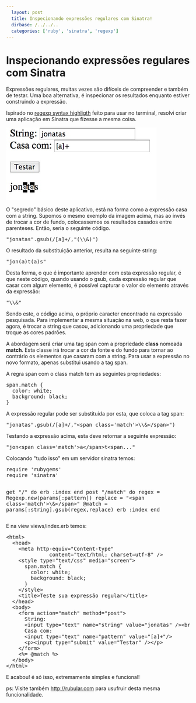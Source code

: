 ```yaml
---
  layout: post 
  title: Inspecionando expressões regulares com Sinatra! 
  dirbase: /../../..
  categories: ['ruby', 'sinatra', 'regexp']
---
```


# Inspecionando expressões regulares com Sinatra

Expressões regulares, muitas vezes são difíceis de compreender e também de testar. Uma boa alternativa, é inspecionar os resultados enquanto estiver construindo a expressão.

Ispirado no [regexp syntax highligth][link-regex] feito para usar no terminal, resolvi criar uma aplicação em Sinatra que fizesse  a mesma coisa. 

![img-printscreen]

O "segredo" básico deste aplicativo, está na forma como a expressão casa com a string. Supomos o mesmo exemplo da imagem acima, mas ao invés de trocar a cor de fundo, colocassemos os resultados casados entre parenteses. Então, seria o seguinte código.

<div><pre class="prettyprint">
"jonatas".gsub(/[a]+/,"(\\&amp;)")  
</pre></div>

O resultado da substituição anterior, resulta na seguinte string:

<div><pre class="prettyprint">
"jon(a)t(a)s"
</pre></div>

Desta forma, o que é importante aprender com esta expressão regular, é que neste código, quando usando o gsub, cada expressão regular que casar com algum elemento, é possível capturar o valor do elemento através da expressão:

<div><pre class="prettyprint">
"\\&amp;"
</pre></div>

Sendo este, o código acima, o próprio caracter encontrado na expressão pesquisada. Para implementar a mesma situação na web, o que resta fazer agora, é trocar a string que casou, adicionando uma propriedade que troque as cores padrões.

A abordagem será criar uma tag span com a propriedade **class** nomeada **match**. Esta classe irá trocar a cor da fonte e do fundo para tornar ao contrário os elementos que casaram com a string. Para usar a expressão no novo formato, apenas substitui usando a tag span.

A regra span com o class match tem as seguintes propriedades:

<div><pre class="prettyprint">
span.match {
  color: white;
  background: black;
}
</pre></div>

A expressão regular pode ser substituída por esta, que coloca a tag span:

<div><pre class="prettyprint">
"jonatas".gsub(/[a]+/,"&lt;span class='match'&gt;\\&amp;&lt;/span&gt;")
</pre></div>

Testando a expressão acima, esta deve retornar a seguinte expressão:

<div><pre class="prettyprint">
"jon&lt;span class='match'&gt;a&lt;/span&gt;t&lt;span..."
</pre></div>

Colocando "tudo isso" em um servidor sinatra temos:

<div><pre class="prettyprint">
require 'rubygems'
require 'sinatra'

get "/" do 
  erb :index
end
post "/match" do 
  regex = Regexp.new(params[:pattern])
  replace =  "&lt;span class='match'&gt;\\&amp;&lt;/span&gt;"
  @match = params[:string].gsub(regex,replace)
  erb :index
end
</pre></div>

E na view views/index.erb temos: 

<div><pre class="prettyprint">
&lt;html&gt;
  &lt;head&gt;
    &lt;meta http-equiv="Content-type" 
              content="text/html; charset=utf-8" /&gt;
    &lt;style type="text/css" media="screen"&gt;
      span.match {
        color: white;
        background: black;
      }
    &lt;/style&gt;
    &lt;title&gt;Teste sua expressão regular&lt;/title&gt;
  &lt;/head&gt;
  &lt;body&gt; 
    &lt;form action="match" method="post"&gt;
      String: 
      &lt;input type="text" name="string" value="jonatas" /&gt;&lt;br&gt;
      Casa com: 
      &lt;input type="text" name="pattern" value="[a]+"/&gt;
      &lt;p&gt;&lt;input type="submit" value="Testar" /&gt;&lt;/p&gt;
    &lt;/form&gt;
    &lt;%= @match %&gt;
  &lt;/body&gt;
&lt;/html&gt;
</pre></div>

E acabou! é só isso, extremamente simples e funcional!

ps: Visite também <http://rubular.com> para usufruir desta mesma funcionalidade.

[link-regex]: http://www.rubyist.net/~slagell/ruby/regexp.html
[img-printscreen]: /images/regex-test-sinatra.jpg
